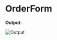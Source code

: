 # OrderForm
**Output:**

![Output](https://user-images.githubusercontent.com/37344605/67562197-14c60480-f740-11e9-823f-9fee40c52072.png)
